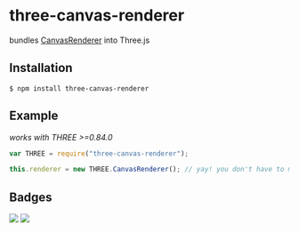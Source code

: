 # three-canvas-renderer
bundles [CanvasRenderer](https://threejs.org/docs/#Examples/Renderers/CanvasRenderer) into Three.js

## Installation

```
$ npm install three-canvas-renderer
```

## Example
_works with THREE >=0.84.0_

```javascript
var THREE = require("three-canvas-renderer");

this.renderer = new THREE.CanvasRenderer(); // yay! you don't have to mess with the Three.js examples/ directory	

```

## Badges

![](https://img.shields.io/badge/license-MIT-blue.svg)
![](https://img.shields.io/badge/status-stable-green.svg)
